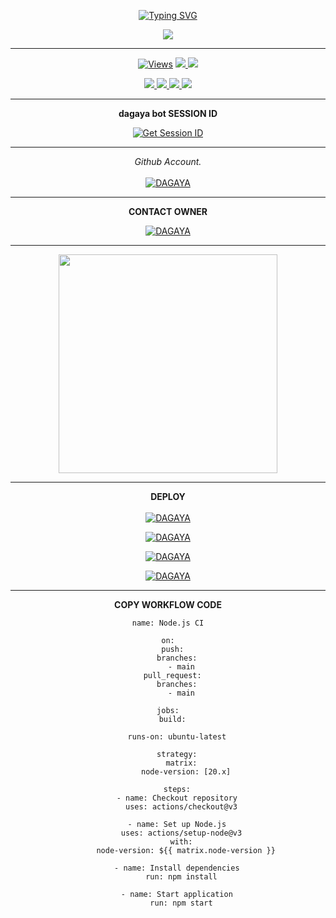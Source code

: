 <div align="center">


 [![Typing SVG](https://readme-typing-svg.demolab.com?font=Fira+Code&weight=600&size=37&pause=1000&color=F722F2&width=435&lines=𝗕𝗢𝗧+ＤＡＧＡＹＡ+MD+V1)](https://git.io/typing-svg)

<p align="center">
<a href="[https://github.com/tslovest/dagaya-md](https://github.com/tslovest/dagaya-md)">
    <img src=https://i.ibb.co/2W4twvC/7688.jpg" 
</a>
<hr>
 <p align="center">

  <a href="htt">
    <img src="https://hits.seeyoufarm.com/api/count/incr/badge.svg?url=https%3A%2F%2Fgithub.com%2FDAGAYA-MD%2FDAGAYA-MD&count_bg=%2379C83D&title_bg=%23555555&icon=gitpod.svg&icon_color=%23E7E7E7&title=Views&edge_flat=false" alt="Views"/></a>
  
  </a>
  <a href="https://github.com/tslovest/dagaya-md">
    <img src="https://img.shields.io/github/forks/tslovest/dagaya-md?label=Fork&style=social">
    
  </a>
  <a href="https://github.com/tslovest/dagaya-md">
    <img src="https://img.shields.io/github/stars/tslovest/dagaya-md?style=social">
  </a>
</p>

<p align="center">
  <a href="https://github.com/tslovest/dagaya-md">
    <img src="https://img.shields.io/github/repo-size/tslovest/dagaya-md?color=purple&label=Repo%20Size&style=plastic">

  </a>
  <a href="https://github.com/tslovest/dagaya-md">
    <img src="https://img.shields.io/github/license/tslovest/dagaya-md?color=purple&label=License&style=plastic">

  </a>
  <a href="https://github.com/tslovest/dagaya-md">
    <img src="https://img.shields.io/github/languages/top/tslovest/dagaya-md?color=purple&label=Javascript&style=plastic">

  </a>
  <a href="https://github.com/tslovest/dagaya-md">
    <img src="https://img.shields.io/static/v1?label=Author&message=dagaya%20Chathuranga&color=purple&style=plastic">

  </a>
  </p>
</p>

<hr>
<b>dagaya bot SESSION ID </b>

<a href='https://paihttps://pair-code-production.up.railway.app/r-code-production.up.railway.app/' target="_blank"><img alt='Get Session ID' src='https://img.shields.io/badge/Click here to get your session id-blue?style=for-the-badge&logo=opencv&logoColor=white'/></a>


<hr>

  _Github Account._<br><br>
     [![DAGAYA](https://img.shields.io/badge/HOW_TO_MAKE_GITHUB_ACCOUNT-red?style=for-the-badge&logo=youtube&logoColor=white)](https://youtu.be/NZ6oSZfoR88?si=A4ThxQppWddcYZYD)
<br>
<hr>
<b>CONTACT OWNER</b>

[![DAGAYA](https://telegra.ph/file/99460844d012cad1b7ee4.jpg)](https://wa.me/94760419611)
<hr>

<a href="https://whatsapp.com/channel/0029VaeyMWv3QxRu4hA6c33Z"><img src="https://img.shields.io/badge/Join%20Our%20WhatsApp%20Channel-green"  width="350"></a>

<hr>

<b>DEPLOY</b>
</br>
</br>
 [![DAGAYA](https://img.shields.io/badge/dagaya_md_deploy_on_heroku-430098?style=for-the-badge&logo=heroku&logoColor=white&buttcode=1n2i3m4a)](https://github.com/tslovest/dagaya-md)
  
[![DAGAYA](https://img.shields.io/badge/dagaya_md_deploy_on_railway-0B0D0E?style=for-the-badge&logo=railway&logoColor=white&buttcode=1n2i3m4a)](https://railway.app?referralCode=queen-elisa)
   
[![DAGAYA](https://img.shields.io/badge/dagaya_md_deploy_on_replit-F26207?style=for-the-badge&logo=replit&logoColor=white&buttcode=1n2i3m4a)](https://replit.com/)
   
[![DAGAYA](https://img.shields.io/badge/dagaya_md_deploy_on_render-000000?style=for-the-badge&logo=render&logoColor=white&buttcode=1n2i3m4a)](https://docs.render.com/free)

<hr>

<b>COPY WORKFLOW CODE</b></br>
```
name: Node.js CI

on:
  push:
    branches:
      - main
  pull_request:
    branches:
      - main

jobs:
  build:

    runs-on: ubuntu-latest

    strategy:
      matrix:
        node-version: [20.x]

    steps:
    - name: Checkout repository
      uses: actions/checkout@v3

    - name: Set up Node.js
      uses: actions/setup-node@v3
      with:
        node-version: ${{ matrix.node-version }}

    - name: Install dependencies
      run: npm install

    - name: Start application
      run: npm start
```

